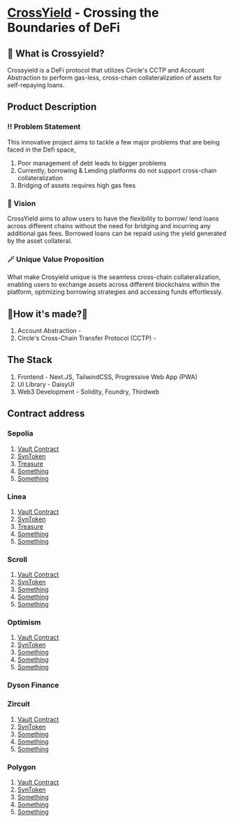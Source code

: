 # [CrossYield](https://crossyield.vercel.app) - Crossing the Boundaries of DeFi  

## 🤔 What is Crossyield?
Crossyield is a DeFi protocol that utilizes Circle's CCTP and Account Abstraction to perform gas-less, cross-chain collateralization of assets for self-repaying loans.
## Product Description
### ‼️ Problem Statement
This innovative project aims to tackle a few major problems that are being faced in the Defi space,
1. Poor management of debt leads to bigger problems
2. Currently, borrowing & Lending platforms do not support cross-chain collateralization
3. Bridging of assets requires high gas fees
### 🌟 Vision
CrossYield aims to allow users to have the flexibility to borrow/ lend loans across different chains without the need for bridging and incurring any additional gas fees. Borrowed loans can be repaid using the yield generated by the asset collateral. 
### 🪄 Unique Value Proposition
What make Crosyield unique is the seamless cross-chain collateralization, enabling users to exchange assets across different blockchains within the platform, optimizing borrowing strategies and accessing funds effortlessly.
## 🔨How it's made?🔨
1. Account Abstraction -
2. Circle's Cross-Chain Transfer Protocol (CCTP) - 
## The Stack
1. Frontend - Next.JS, TailwindCSS, Progressive Web App (PWA)
2. UI Library - DaisyUI
3. Web3 Development - Solidity, Foundry, Thirdweb  
## Contract address
### Sepolia
1. [Vault Contract](https://sepolia.etherscan.io/address/0xc2111d0f974a50fb89f0a29bcceb9d0ce6a66ad0)
2. [SynToken](https://sepolia.etherscan.io/address/0xeb12f06d0ffca2a8429d14c439e58950c57e690c)
3. [Treasure](https://sepolia.etherscan.io/address/0x7c312cbbb60740deb3243d1bf442c60efeda71fa)
4. [Something]()
5. [Something]()
### Linea
1. [Vault Contract](https://goerli.lineascan.build/address/0x460c44641673b2fb1d7d769f01b309eaa5eac533)
2. [SynToken](https://goerli.lineascan.build/address/0x1bada0cc942cffbc5303ff5986395b04aaeff9ba)
3. [Treasure](https://goerli.lineascan.build/address/0xc33c0203a9f4ea06e2627fc6635518d6c2993ddf)
4. [Something]()
5. [Something]()
### Scroll
1. [Vault Contract]()
2. [SynToken]()
3. [Something]()
4. [Something]()
5. [Something]()
### Optimism
1. [Vault Contract]()
2. [SynToken]()
3. [Something]()
4. [Something]()
5. [Something]()
### Dyson Finance
### Zircuit
1. [Vault Contract]()
2. [SynToken]()
3. [Something]()
4. [Something]()
5. [Something]()
### Polygon
1. [Vault Contract]()
2. [SynToken]()
3. [Something]()
4. [Something]()
5. [Something]()

